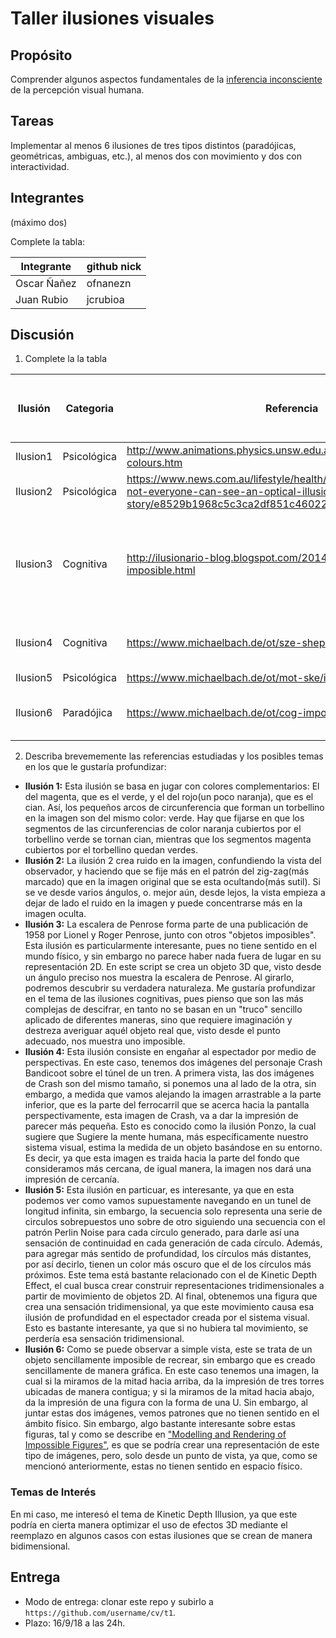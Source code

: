 # Taller ilusiones visuales

## Propósito

Comprender algunos aspectos fundamentales de la [inferencia inconsciente](https://github.com/VisualComputing/Cognitive) de la percepción visual humana.

## Tareas

Implementar al menos 6 ilusiones de tres tipos distintos (paradójicas, geométricas, ambiguas, etc.), al menos dos con movimiento y dos con interactividad.

## Integrantes
(máximo dos)

Complete la tabla:

| Integrante | github nick |
|------------|-------------|
|Oscar Ñañez |ofnanezn	   |
|Juan Rubio  |jcrubioa     |

## Discusión

1. Complete la la tabla

| Ilusión | Categoria | Referencia | Tipo de interactividad (si aplica) | URL código base (si aplica) |
|---------|-----------|------------|------------------------------------|-----------------------------|
|Ilusion1         |Psicológica           |http://www.animations.physics.unsw.edu.au/jw/light/complementary-colours.htm            |Click para ocultar ilusión                                    |                             |
|Ilusion2         |Psicológica           |https://www.news.com.au/lifestyle/health/mind/the-reason-why-not-everyone-can-see-an-optical-illusion/news-story/e8529b1968c5c3ca2df851c46022b54d            |Click para ocultar ilusión                                    |                             |
|Ilusion3         |Cognitiva           |http://ilusionario-blog.blogspot.com/2014/02/la-escalera-imposible.html            |Agarrar y soltar para mover cámara. Doble click para volver a posición de ilusión inicial                                    |                             |
|Ilusion4         |Cognitiva           | https://www.michaelbach.de/ot/sze-shepardTerrors/index.html |Agarrar y soltar una de las imágenes del personaje            |                                    | 
|Ilusion5         |Psicológica           | https://www.michaelbach.de/ot/mot-ske/index.html           |                                    |                             |
|Ilusion6         |Paradójica           | https://www.michaelbach.de/ot/cog-imposs1/index.html |Click para ocultar una de las partes de la imagen            |                                |

2. Describa brevememente las referencias estudiadas y los posibles temas en los que le gustaría profundizar:

* **Ilusión 1:** Esta ilusión se basa en jugar con colores complementarios: El del magenta, que es el verde, y el del rojo(un poco naranja), que es el cian. Así, los pequeños arcos de circunferencia que forman un torbellino en la imagen son del mismo color: verde. Hay que fijarse en que los segmentos de las circunferencias de color naranja cubiertos por el torbellino verde se tornan cian, mientras que los segmentos magenta cubiertos por el torbellino quedan verdes.
* **Ilusión 2:** La ilusión 2 crea ruido en la imagen, confundiendo la vista del observador, y haciendo que se fije más en el patrón del zig-zag(más marcado) que en la imagen original que se esta ocultando(más sutil). Si se ve desde varios ángulos, o. mejor aún, desde lejos, la vista empieza a dejar de lado el ruido en la imagen y puede concentrarse más en la imagen oculta.
* **Ilusión 3:** La escalera de Penrose forma parte de una publicación de 1958 por Lionel y Roger Penrose, junto con otros "objetos imposibles". Esta ilusión es particularmente interesante, pues no tiene sentido en el mundo físico, y sin embargo no parece haber nada fuera de lugar en su representación 2D. En este script se crea un objeto 3D que, visto desde un ángulo preciso nos muestra la escalera de Penrose. Al girarlo, podremos descubrir su verdadera naturaleza. Me gustaría profundizar en el tema de las ilusiones cognitivas, pues pienso que son las más complejas de descifrar, en tanto no se basan en un "truco" sencillo aplicado de diferentes maneras, sino que requiere imaginación y destreza averiguar aquél objeto real que, visto desde el punto adecuado, nos muestra uno imposible.
* **Ilusión 4:** Esta ilusión consiste en engañar al espectador por medio de perspectivas. En este caso, tenemos dos imágenes del personaje Crash Bandicoot sobre el túnel de un tren. A primera vista, las dos imágenes de Crash son del mismo tamaño, si ponemos una al lado de la otra, sin embargo, a medida que vamos alejando la imagen arrastrable a la parte inferior, que es la parte del ferrocarril que se acerca hacia la pantalla perspectivamente, esta imagen de Crash, va a dar la impresión de parecer más pequeña. 
Esto es conocido como la ilusión Ponzo, la cual sugiere que Sugiere la mente humana, más específicamente nuestro sistema visual, estima la medida de un objeto basándose en su entorno. Es decir, ya que esta imagen es traida hacia la parte del fondo que consideramos más cercana, de igual manera, la imagen nos dará una impresión de cercanía. 
* **Ilusión 5:** Esta ilusión en particuar, es interesante, ya que en esta podemos ver como vamos supuestamente navegando en un tunel de longitud infinita, sin embargo, la secuencia solo representa una serie de circulos sobrepuestos uno sobre de otro siguiendo una secuencia con el patrón Perlin Noise para cada círculo generado, para darle así una sensación de continuidad en cada generación de cada círculo. Además, para agregar más sentido de profundidad, los círculos más distantes, por así decirlo, tienen un color más oscuro que el de los círculos más próximos.
Este tema está bastante relacionado con el de Kinetic Depth Effect, el cual busca crear construir representaciones tridimensionales a partir de movimiento de objetos 2D. Al final, obtenemos una figura que crea una sensación tridimensional, ya que este movimiento causa esa ilusión de profundidad en el espectador creada por el sistema visual. Esto es bastante interesante, ya que si no hubiera tal movimiento, se perdería esa sensación tridimensional.
* **Ilusión 6:**  Como se puede observar a simple vista, este se trata de un objeto sencillamente imposible de recrear, sin embargo que es creado sencillamente de manera gráfica. En este caso tenemos una imagen, la cual si la miramos de la mitad hacia arriba, da la impresión de tres torres ubicadas de manera contigua; y si la miramos de la mitad hacia abajo, da la impresión de una figura con la forma de una U. Sin embargo, al juntar estas dos imágenes, vemos patrones que no tienen sentido en el ámbito físico.
Sin embargo, algo bastante interesante sobre estas figuras, tal y como se describe en ["Modelling and Rendering of Impossible Figures"](http://www.cse.cuhk.edu.hk/leojia/papers/impossible_figure_tog10.pdf), es que se podría crear una representación de este tipo de imágenes, pero, solo desde un punto de vista, ya que, como se mencionó anteriormente, estas no tienen sentido en espacio físico.

### Temas de Interés
En mi caso, me interesó el tema de Kinetic Depth Illusion, ya que este podría en cierta manera optimizar el uso de efectos 3D mediante el reemplazo en algunos casos con estas ilusiones que se crean de manera bidimensional. 

## Entrega

* Modo de entrega: clonar este repo y subirlo a `https://github.com/username/cv/t1`.
* Plazo: 16/9/18 a las 24h.
